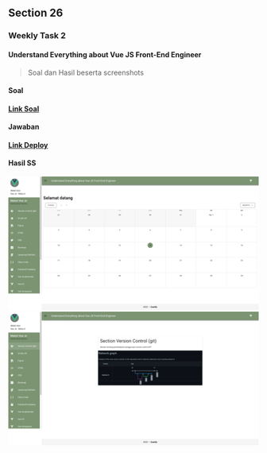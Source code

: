 ## Section 26
### Weekly Task 2
#### Understand Everything about Vue JS Front-End Engineer

> Soal dan Hasil beserta screenshots

#### Soal
#### [Link Soal](https://docs.google.com/document/d/1AIFz3DHYrufWBMHi8mPwp2Lvl4qJIthsscZ22CcvkII/edit)

#### Jawaban
#### [Link Deploy](https://weekly-task-abd-aziz.netlify.app/#/)

#### Hasil SS
![kodingan](./Screenshots/index.png)
![kodingan](./Screenshots/section.png)
